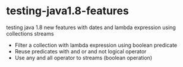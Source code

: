 testing-java1.8-features
========================

testing java 1.8 new features with dates and lambda expression using collections streams

-  Filter a collection with lambda expression using boolean predicate
-  Reuse predicates with and or and not logical operator
-  Use any and all operator to streams (boolean operation) 
